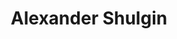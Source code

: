 ---
title: "Alexander Shulgin"
hashtag: "alexander-shulgin"
born-on: 1925-06-17
died-on: 2014-06-02
layout: hashtag
tags:
  - American
  - Human Being
  - dead at the moment
---